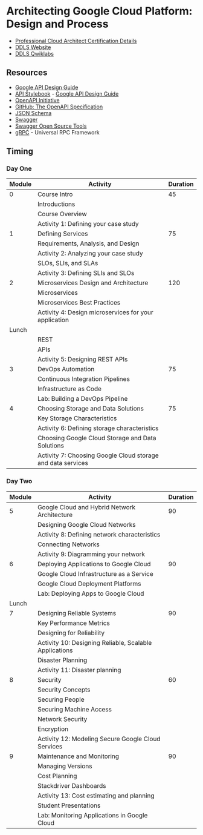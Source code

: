 # Architecting Google Cloud Platform: Design and Process

* [Professional Cloud Architect Certification Details](https://cloud.google.com/certification/cloud-architect)
* [DDLS Website](https://www.ddls.com.au/courses/google/cloud/architecting-with-google-cloud-platform-design-and-process/)
* [DDLS Qwiklabs](https://ddls.qwiklabs.com)

## Resources

* [Google API Design Guide](https://cloud.google.com/apis/design)
* [API Stylebook](http://apistylebook.com/) - [Google API Design Guide](http://apistylebook.com/design/guidelines/google-api-design-guide)
* [OpenAPI Initiative](https://www.openapis.org/)
* [GitHub: The OpenAPI Specification](https://github.com/OAI/OpenAPI-Specification)
* [JSON Schema](https://json-schema.org/)
* [Swagger](https://swagger.io/)
* [Swagger Open Source Tools](https://swagger.io/tools/open-source/)
* [gRPC](https://grpc.io/) - Universal RPC Framework

## Timing

### Day One

|Module|Activity|Duration|
|-|-|-|
|0|Course Intro|45|
||Introductions||
||Course Overview||
||Activity 1: Defining your case study||
|1|Defining Services|75|
||Requirements, Analysis, and Design||
||Activity 2: Analyzing your case study||
||SLOs, SLIs, and SLAs||
||Activity 3: Defining SLIs and SLOs||
|2|Microservices Design and Architecture|120|
||Microservices||
||Microservices Best Practices||
||Activity 4: Design microservices for your application||
|Lunch|||
||REST||
||APIs||
||Activity 5: Designing REST APIs||
|3|DevOps Automation|75|
||Continuous Integration Pipelines||
||Infrastructure as Code||
||Lab: Building a DevOps Pipeline||
|4|Choosing Storage and Data Solutions|75|
||Key Storage Characteristics||
||Activity 6: Defining storage characteristics||
||Choosing Google Cloud Storage and Data Solutions||
||Activity 7: Choosing Google Cloud storage and data services||


### Day Two

|Module|Activity|Duration|
|-|-|-|
|5|Google Cloud and Hybrid Network Architecture|90|
||Designing Google Cloud Networks||
||Activity 8: Defining network characteristics||
||Connecting Networks||
||Activity 9: Diagramming your network||
|6|Deploying Applications to Google Cloud|90|
||Google Cloud Infrastructure as a Service||
||Google Cloud Deployment Platforms||
||Lab: Deploying Apps to Google Cloud||
|Lunch|||
|7|Designing Reliable Systems|90|
||Key Performance Metrics||
||Designing for Reliability||
||Activity 10: Designing Reliable, Scalable Applications||
||Disaster Planning||
||Activity 11: Disaster planning||
|8|Security|60|
||Security Concepts||
||Securing People||
||Securing Machine Access||
||Network Security||
||Encryption||
||Activity 12: Modeling Secure Google Cloud Services||
|9|Maintenance and Monitoring|90|
||Managing Versions||
||Cost Planning||
||Stackdriver Dashboards||
||Activity 13: Cost estimating and planning||
||Student Presentations||
||Lab: Monitoring Applications in Google Cloud||
